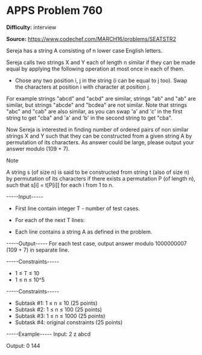 # APPS Problem 760

**Difficulty:** interview

**Source:** https://www.codechef.com/MARCH16/problems/SEATSTR2

Sereja has a string A consisting of n lower case English letters. 

Sereja calls two strings X and Y each of length n similar if they can be made equal by applying the following operation at most once in each of them.

- Chose any two position i, j in the string (i can be equal to j too). Swap the characters at position i with character at position j.

For example strings "abcd" and "acbd" are similar, strings "ab" and "ab" are similar, but strings "abcde" and "bcdea" are not similar. Note that strings  "abc" and "cab" are also similar, as you can swap 'a' and 'c' in the first string to get "cba" and 'a' and 'b' in the second string to get "cba". 

Now Sereja is interested in finding number of ordered pairs of non similar strings X and Y such that they can be constructed from a given string A by permutation of its characters. As answer could be large, please output your answer modulo  (109 + 7).

Note 

A string s (of size n) is said to be constructed from string t (also of size n) by permutation of its characters if there exists a permutation P (of length n), such that s[i] = t[P[i]] for each i from 1 to n.

-----Input-----
- First line contain integer T - number of test cases. 
- For each of the next T lines: 
	
- Each line contains a string A as defined in the problem.

-----Output-----
For each test case, output answer modulo 1000000007 (109 + 7) in separate line. 

-----Constraints-----
- 1 ≤ T ≤  10 
- 1 ≤ n ≤  10^5 

-----Constraints-----
- Subtask #1: 1 ≤ n ≤  10  (25 points)
- Subtask #2: 1 ≤ n ≤  100  (25 points)
- Subtask #3: 1 ≤ n ≤  1000  (25 points)
- Subtask #4: original constraints (25 points)

-----Example-----
Input:
2
z
abcd

Output:
0
144
